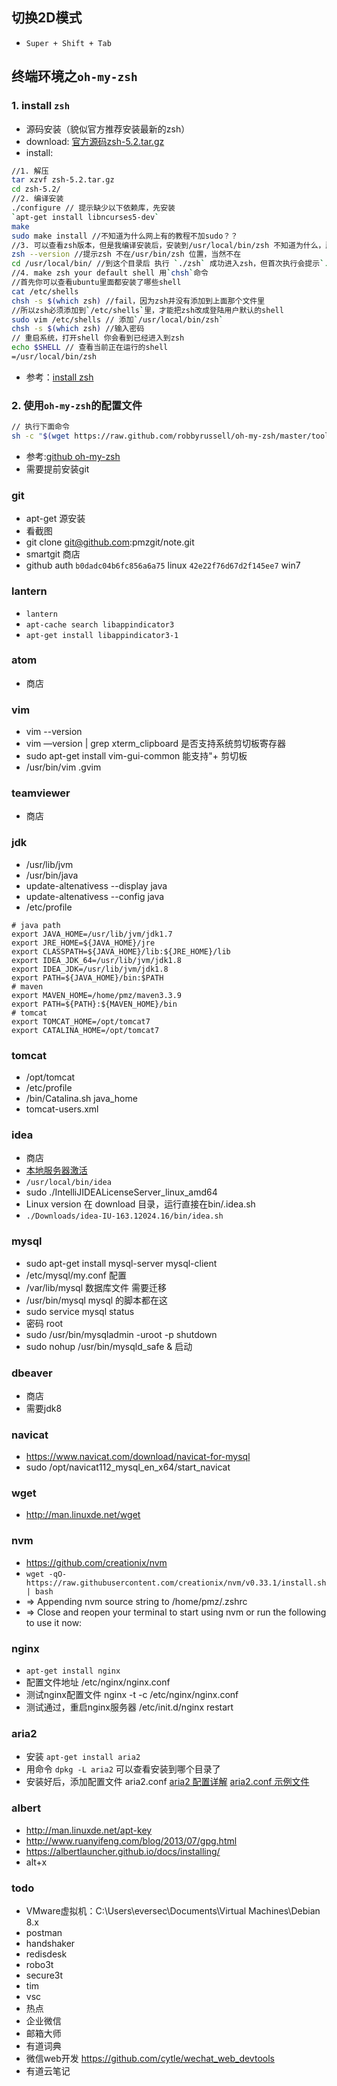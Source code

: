 ## 切换2D模式
* `Super + Shift + Tab`

## 终端环境之`oh-my-zsh`
### 1. install `zsh`

* 源码安装（貌似官方推荐安装最新的zsh）
* download: [官方源码zsh-5.2.tar.gz](http://zsh.sourceforge.net/Arc/source.html)   
* install:

```bash
//1. 解压
tar xzvf zsh-5.2.tar.gz
cd zsh-5.2/
//2. 编译安装
./configure // 提示缺少以下依赖库，先安装
`apt-get install libncurses5-dev`
make
sudo make install //不知道为什么网上有的教程不加sudo？？
//3. 可以查看zsh版本，但是我编译安装后，安装到/usr/local/bin/zsh 不知道为什么，所以一系列的坑由此开始。。。
zsh --version //提示zsh 不在/usr/bin/zsh 位置，当然不在
cd /usr/local/bin/ //到这个目录后 执行 `./zsh` 成功进入zsh，但首次执行会提示`.~/.zshrc` 不存在，所以你看到的界面貌似是zsh添加这个配置文件的程序，根据提示操作 
//4. make zsh your default shell 用`chsh`命令
//首先你可以查看ubuntu里面都安装了哪些shell
cat /etc/shells
chsh -s $(which zsh) //fail，因为zsh并没有添加到上面那个文件里
//所以zsh必须添加到`/etc/shells`里，才能把zsh改成登陆用户默认的shell
sudo vim /etc/shells // 添加`/usr/local/bin/zsh`
chsh -s $(which zsh) //输入密码 
// 重启系统，打开shell 你会看到已经进入到zsh
echo $SHELL // 查看当前正在运行的shell
=/usr/local/bin/zsh
```

* 参考：[install zsh](https://github.com/robbyrussell/oh-my-zsh/wiki/Installing-ZSH)
 
### 2. 使用`oh-my-zsh`的配置文件  
```bash
// 执行下面命令
sh -c "$(wget https://raw.github.com/robbyrussell/oh-my-zsh/master/tools/install.sh -O -)"
```

* 参考:[github oh-my-zsh](https://github.com/robbyrussell/oh-my-zsh)
* 需要提前安装git

### git
* apt-get 源安装
* 看截图
* git clone git@github.com:pmzgit/note.git
* smartgit 商店
* github auth `b0dadc04b6fc856a6a75` linux `42e22f76d67d2f145ee7` win7


### lantern
* `lantern`
* `apt-cache search libappindicator3`
* `apt-get install libappindicator3-1`

### atom
* 商店

### vim
* vim --version
* vim —version | grep xterm_clipboard 是否支持系统剪切板寄存器
* sudo apt-get install vim-gui-common 能支持"+ 剪切板
* /usr/bin/vim .gvim
### teamviewer
* 商店

### jdk
* /usr/lib/jvm
* /usr/bin/java
* update-altenativess --display java
* update-altenativess --config java
* /etc/profile
```Shell
# java path
export JAVA_HOME=/usr/lib/jvm/jdk1.7
export JRE_HOME=${JAVA_HOME}/jre
export CLASSPATH=${JAVA_HOME}/lib:${JRE_HOME}/lib
export IDEA_JDK_64=/usr/lib/jvm/jdk1.8
export IDEA_JDK=/usr/lib/jvm/jdk1.8
export PATH=${JAVA_HOME}/bin:$PATH
# maven
export MAVEN_HOME=/home/pmz/maven3.3.9
export PATH=${PATH}:${MAVEN_HOME}/bin
# tomcat
export TOMCAT_HOME=/opt/tomcat7
export CATALINA_HOME=/opt/tomcat7
```

### tomcat
* /opt/tomcat
* /etc/profile
* /bin/Catalina.sh java_home
* tomcat-users.xml

### idea
* 商店
* [本地服务器激活](http://blog.lanyus.com/archives/174.html)
* `/usr/local/bin/idea`
* sudo ./IntelliJIDEALicenseServer_linux_amd64
* Linux version 在 download 目录，运行直接在bin/.idea.sh
* `./Downloads/idea-IU-163.12024.16/bin/idea.sh `

### mysql
* sudo apt-get install mysql-server mysql-client
* /etc/mysql/my.conf 配置
* /var/lib/mysql 数据库文件 需要迁移
* /usr/bin/mysql mysql 的脚本都在这
* sudo service mysql status
* 密码 root
* sudo /usr/bin/mysqladmin -uroot -p shutdown
* sudo nohup /usr/bin/mysqld_safe &  启动

### dbeaver
* 商店
* 需要jdk8


### navicat
* https://www.navicat.com/download/navicat-for-mysql
* sudo /opt/navicat112_mysql_en_x64/start_navicat

### wget
* http://man.linuxde.net/wget


### nvm
* https://github.com/creationix/nvm
* `wget -qO- https://raw.githubusercontent.com/creationix/nvm/v0.33.1/install.sh | bash`
* => Appending nvm source string to /home/pmz/.zshrc
* => Close and reopen your terminal to start using nvm or run the following to use it now:

### nginx
* `apt-get install nginx`
* 配置文件地址 /etc/nginx/nginx.conf
* 测试nginx配置文件
nginx -t -c /etc/nginx/nginx.conf
* 测试通过，重启nginx服务器
/etc/init.d/nginx restart


### aria2
* 安装 `apt-get install aria2`
* 用命令 `dpkg -L aria2` 可以查看安装到哪个目录了
* 安装好后，添加配置文件 aria2.conf
  [aria2 配置详解](http://aria2c.com/usage.html)
  [aria2.conf 示例文件](http://aria2c.com/archiver/aria2.conf)

### albert
* http://man.linuxde.net/apt-key
* http://www.ruanyifeng.com/blog/2013/07/gpg.html
* https://albertlauncher.github.io/docs/installing/
* alt+x

### todo
* VMware虚拟机：C:\Users\eversec\Documents\Virtual Machines\Debian 8.x
* postman
* handshaker
* redisdesk
* robo3t
* secure3t
* tim
* vsc
* 热点
* 企业微信
* 邮箱大师
* 有道词典
* 微信web开发 https://github.com/cytle/wechat_web_devtools
* 有道云笔记